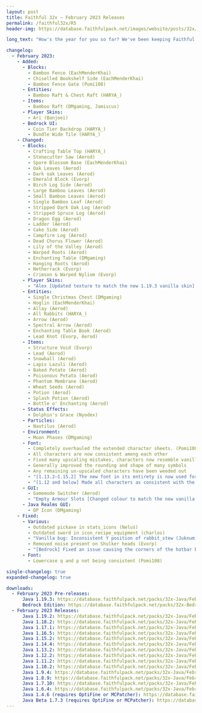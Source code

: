 ```yaml
---
layout: post
title: Faithful 32x – February 2023 Releases
permalink: /faithful32x/R5
header-img: https://database.faithfulpack.net/images/website/posts/32x/R5.jpg

long_text: "How's the year for you so far? We've been keeping Faithful in the oven for a little longer this time around, and the time has finally come to take it out. Many changes have accumulated since the last release – Quality upkeep has been done on quite the amount of existing textures to ensure consistent and beautiful art, and some of the experimental 1.20 textures have been added as well. The extended font has also received a complete overhaul, fixing all sorts of errors and misinterpretations, and adding improved support for a wider range of characters in older versions. It's also now available as an OTF on <a href='https://github.com/Faithful-Resource-Pack/Branding/tree/main/font'>our Branding repository</a> for all your non-minecraft needs. More details in the changelog.<br>Additionally, due to high demand, we're bringing back support for 1.19.2! You can find the download below.<br>As always, we hope this update brings you an even better Minecraft experience. Please let us know if you've got any remarks."

changelog:
  - February 2023:
    - Added:
      - Blocks:
        - Bamboo Fence (EachMenderKhai)
        - Chiselled Bookshelf Side (EachMenderKhai)
        - Bamboo Fence Gate (Pomi108)
      - Entities:
        - Bamboo Raft & Chest Raft (HARYA_)
      - Items:
        - Bamboo Raft (DMgaming, Jamiscus)
      - Player Skins:
        - Ari (Banjoei)
      - Bedrock UI:
        - Coin Tier Backdrop (HARYA_)
        - Bundle Wide Tile (HARYA_)
    - Changed:
      - Blocks:
        - Crafting Table Top (HARYA_)
        - Stonecutter Saw (Aerod)
        - Spore Blossom Base (EachMenderKhai)
        - Oak Leaves (Aerod)
        - Dark oak Leaves (Aerod)
        - Emerald Block (Evorp)
        - Birch Log Side (Aerod)
        - Large Bamboo Leaves (Aerod)
        - Small Bamboo Leaves (Aerod)
        - Single Bamboo Leaf (Aerod)
        - Stripped Dark Oak Log (Aerod)
        - Stripped Spruce Log (Aerod)
        - Dragon Egg (Aerod)
        - Ladder (Aerod)
        - Cake Side (Aerod)
        - Campfire Log (Aerod)
        - Dead Chorus Flower (Aerod)
        - Lily of the Valley (Aerod)
        - Warped Roots (Aerod)
        - Enchanting Table (DMgaming)
        - Hanging Roots (Aerod)
        - Netherrack (Evorp)
        - Crimson & Warped Nylium (Evorp)
      - Player Skins:
        - "Alex [Updated texture to match the new 1.19.3 vanilla skin] (Banjoei)"
      - Entities:
        - Single Christmas Chest (DMgaming)
        - Hoglin (EachMenderKhai)
        - Allay (Aerod)
        - All Rabbits (HARYA_)
        - Arrow (Aerod)
        - Spectral Arrow (Aerod)
        - Enchanting Table Book (Aerod)
        - Lead Knot (Evorp, Aerod)
      - Items:
        - Structure Void (Evorp)
        - Lead (Aerod)
        - Snowball (Aerod)
        - Lapis Lazuli (Aerod)
        - Baked Potato (Aerod)
        - Poisonous Potato (Aerod)
        - Phantom Membrane (Aerod)
        - Wheat Seeds (Aerod)
        - Potion (Aerod)
        - Splash Potion (Aerod)
        - Bottle o' Enchanting (Aerod)
      - Status Effects:
        - Dolphin's Grace (Nyodex)
      - Particles:
        - Nautilus (Aerod)
      - Environment:
        - Moon Phases (DMgaming)
      - Font:
        - Completely overhauled the extended character sheets. (Pomi108)
        - All characters are now consistent among each other
        - Fixed many upscaling mistakes, characters now resemble vanilla and their real-world counterparts as closely as possible
        - Generally improved the rounding and shape of many symbols
        - Any remaining un-upscaled characters have been weeded out
        - "[1.13.2–1.15.2] The new font in its entirety is now used for older versions 1.13+. Unfortunately, it's not possible to port the font to lower versions than that due to the supported character set and glyph sizes being hardcoded in 1.12 and below. BUT:"
        - "[1.12 and below] Made all characters as consistent with the new font as possible with the limited glyph size; Improved diacritic marks on many letters and spaced them out better for easier readibility (Pomi108)"
      - GUI:
        - Gamemode Switcher (Aerod)
        - "Empty Armour Slots [Changed colour to match the new vanilla textures] (Banjoei)"
      - Java Realms GUI:
        - OP Icon (DMgaming)
    - Fixed:
      - Various:
        - Outdated pickaxe in stats_icons (Neluś)
        - Outdated sword in icon_recipe_equipment (charlos)
        - "Vanilla bug: Inconsistent Y position of rabbit_stew (Juknum)"
        - Removed noise present on Shulker heads (Evorp)
        - "[Bedrock] Fixed an issue causing the corners of the hotbar being weirdly misaligned (Pomi108)"
      - Font:
        - Lowercase q and p not being consistent (Pomi108)

single-changelog: true
expanded-changelog: true

downloads:
  - February 2023 Pre-releases:
      Java 1.19.3: https://database.faithfulpack.net/packs/32x-Java/February%202023/Faithful%2032x%20-%201.19.3.zip
      Bedrock Edition: https://database.faithfulpack.net/packs/32x-Bedrock/February%202023/Faithful%2032x%20-%201.19.mcpack
  - February 2023 Releases:
      Java 1.19.2: https://database.faithfulpack.net/packs/32x-Java/February%202023/Faithful%2032x%20-%201.19.2.zip
      Java 1.18.2: https://database.faithfulpack.net/packs/32x-Java/February%202023/Faithful%2032x%20-%201.18.2.zip
      Java 1.17.1: https://database.faithfulpack.net/packs/32x-Java/February%202023/Faithful%2032x%20-%201.17.1.zip
      Java 1.16.5: https://database.faithfulpack.net/packs/32x-Java/February%202023/Faithful%2032x%20-%201.16.5.zip
      Java 1.15.2: https://database.faithfulpack.net/packs/32x-Java/February%202023/Faithful%2032x%20-%201.15.2.zip
      Java 1.14.4: https://database.faithfulpack.net/packs/32x-Java/February%202023/Faithful%2032x%20-%201.14.4.zip
      Java 1.13.2: https://database.faithfulpack.net/packs/32x-Java/February%202023/Faithful%2032x%20-%201.13.2.zip
      Java 1.12.2: https://database.faithfulpack.net/packs/32x-Java/February%202023/Faithful%2032x%20-%201.12.2.zip
      Java 1.11.2: https://database.faithfulpack.net/packs/32x-Java/February%202023/Faithful%2032x%20-%201.11.2.zip
      Java 1.10.2: https://database.faithfulpack.net/packs/32x-Java/February%202023/Faithful%2032x%20-%201.10.2.zip
      Java 1.9.4: https://database.faithfulpack.net/packs/32x-Java/February%202023/Faithful%2032x%20-%201.9.4.zip
      Java 1.8.9: https://database.faithfulpack.net/packs/32x-Java/February%202023/Faithful%2032x%20-%201.8.9.zip
      Java 1.7.10: https://database.faithfulpack.net/packs/32x-Java/February%202023/Faithful%2032x%20-%201.7.10.zip
      Java 1.6.4: https://database.faithfulpack.net/packs/32x-Java/February%202023/Faithful%2032x%20-%201.6.4.zip
      Java 1.4.6 (requires OptiFine or MCPatcher): https://database.faithfulpack.net/packs/32x-Java/February%202023/Faithful%2032x%20-%201.4.6.zip
      Java Beta 1.7.3 (requires OptiFine or MCPatcher): https://database.faithfulpack.net/packs/32x-Java/February%202023/Faithful%2032x%20-%20b1.7.3.zip
---
```

